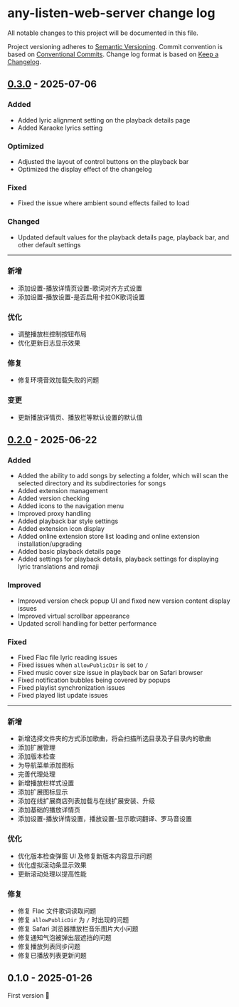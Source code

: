# any-listen-web-server change log

All notable changes to this project will be documented in this file.

Project versioning adheres to [Semantic Versioning](http://semver.org/).
Commit convention is based on [Conventional Commits](http://conventionalcommits.org).
Change log format is based on [Keep a Changelog](http://keepachangelog.com/).

## [0.3.0](https://github.com/any-listen/any-listen-web-server/compare/v0.2.0...v0.3.0) - 2025-07-06

### Added

- Added lyric alignment setting on the playback details page
- Added Karaoke lyrics setting

### Optimized

- Adjusted the layout of control buttons on the playback bar
- Optimized the display effect of the changelog

### Fixed

- Fixed the issue where ambient sound effects failed to load

### Changed

- Updated default values for the playback details page, playback bar, and other default settings

---

### 新增

- 添加设置-播放详情页设置-歌词对齐方式设置
- 添加设置-播放设置-是否启用卡拉OK歌词设置

### 优化

- 调整播放栏控制按钮布局
- 优化更新日志显示效果

### 修复

- 修复环境音效加载失败的问题

### 变更

- 更新播放详情页、播放栏等默认设置的默认值

## [0.2.0](https://github.com/any-listen/any-listen-web-server/compare/v0.1.0...v0.2.0) - 2025-06-22

### Added

- Added the ability to add songs by selecting a folder, which will scan the selected directory and its subdirectories for songs
- Added extension management
- Added version checking
- Added icons to the navigation menu
- Improved proxy handling
- Added playback bar style settings
- Added extension icon display
- Added online extension store list loading and online extension installation/upgrading
- Added basic playback details page
- Added settings for playback details, playback settings for displaying lyric translations and romaji

### Improved

- Improved version check popup UI and fixed new version content display issues
- Improved virtual scrollbar appearance
- Updated scroll handling for better performance

### Fixed

- Fixed Flac file lyric reading issues
- Fixed issues when `allowPublicDir` is set to `/`
- Fixed music cover size issue in playback bar on Safari browser
- Fixed notification bubbles being covered by popups
- Fixed playlist synchronization issues
- Fixed played list update issues

---

### 新增

- 新增选择文件夹的方式添加歌曲，将会扫描所选目录及子目录内的歌曲
- 添加扩展管理
- 添加版本检查
- 为导航菜单添加图标
- 完善代理处理
- 新增播放栏样式设置
- 添加扩展图标显示
- 添加在线扩展商店列表加载与在线扩展安装、升级
- 添加基础的播放详情页
- 添加设置-播放详情设置，播放设置-显示歌词翻译、罗马音设置

### 优化

- 优化版本检查弹窗 UI 及修复新版本内容显示问题
- 优化虚拟滚动条显示效果
- 更新滚动处理以提高性能

### 修复

- 修复 Flac 文件歌词读取问题
- 修复 `allowPublicDir` 为 `/` 时出现的问题
- 修复 Safari 浏览器播放栏音乐图片大小问题
- 修复通知气泡被弹出层遮挡的问题
- 修复播放列表同步问题
- 修复已播放列表更新问题

## 0.1.0 - 2025-01-26

First version 🎉

